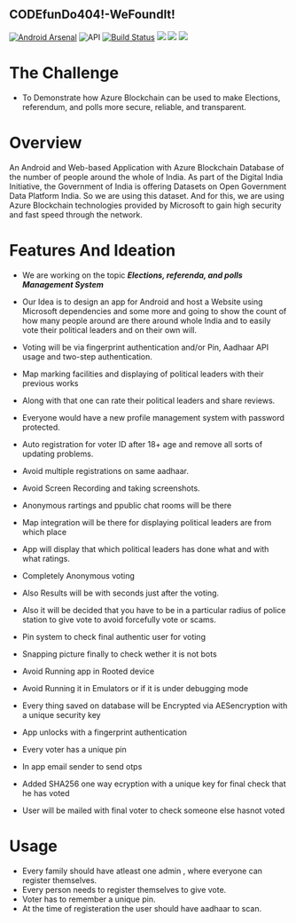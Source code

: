 ## CODEfunDo404!-WeFoundIt!
[![Android Arsenal](https://img.shields.io/badge/Android%20Arsenal-Finger%20Print%20Auth%20Helper-brightgreen.svg?style=flat)](https://android-arsenal.com/details/1/4493)
 ![API](https://img.shields.io/badge/API-17%2B-blue.svg?style=flat)
 [![Build Status](https://travis-ci.org/googlesamples/google-services.svg?branch=master)](https://travis-ci.org/googlesamples/google-services)
 ![](https://img.shields.io/badge/-Java-brightgreen.svg)
 ![](https://img.shields.io/badge/-XML-blue.svg)
 ![](https://img.shields.io/badge/Android%20SDK%20Version-28.0.0-brightgreen.svg)
 
 # The Challenge
 - To Demonstrate how Azure Blockchain can be used to make Elections, referendum, and polls more secure, reliable, and transparent.

 # Overview
  An Android and Web-based Application with Azure Blockchain Database of the number of people around the whole of India. As part of the Digital India Initiative, the Government of India is offering Datasets on Open Government Data Platform India. So we are using this dataset. And for this, we are using Azure Blockchain technologies provided by Microsoft to gain high security and fast speed through the network.
  
  # Features And Ideation
  - We are working on the topic ***Elections, referenda, and polls Management System***
    
  - Our Idea is to design an app for Android and host a Website using Microsoft dependencies and some more and going to show the count       of how many people around are there around whole India and to easily vote their political leaders and on their own will.

  - Voting will be via fingerprint authentication and/or Pin, Aadhaar API usage and two-step authentication.
 
  - Map marking facilities and displaying of political leaders with their previous works
 
  - Along with that one can rate their political leaders and share reviews.
 
  - Everyone would have a new profile management system with password protected.
 
  - Auto registration for voter ID after 18+ age and remove all sorts of updating problems.
 
  - Avoid multiple registrations on same aadhaar.
  
  - Avoid Screen Recording and taking screenshots.
  
  - Anonymous rartings and ppublic chat rooms will be there
  
  - Map integration will be there for displaying political leaders are from which place
  
  - App will display that which political leaders has done what and with what ratings.
  
  - Completely Anonymous voting
  
  - Also Results will be with seconds just after the voting.
  
  - Also it will be decided that you have to be in a particular radius of police station to give vote to avoid forcefully vote or scams.
  
  - Pin system to check final authentic user for voting 
  
  - Snapping picture finally to check wether it is not bots 
  
  - Avoid Running app in Rooted device
 
  - Avoid Running it in Emulators or if it is under debugging mode
  
  - Every thing saved on database will be Encrypted via AESencryption with a unique security key
  
  - App unlocks with a fingerprint authentication
  
  - Every voter has a unique pin
  
  - In app email sender to send otps 

  - Added SHA256 one way ecryption with a unique key for final check that he has voted
  
  - User will be mailed with final voter to check someone else hasnot voted
# Usage
 - Every family should have atleast one admin , where everyone can register themselves.
 - Every person needs to register themselves to give vote.
 - Voter has to remember a unique pin.
 - At the time of registeration the user should have aadhaar to scan.

